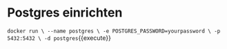 # Postgres einrichten

`docker run \
      --name postgres \
      -e POSTGRES_PASSWORD=yourpassword \
      -p 5432:5432 \
      -d postgres`{{execute}}